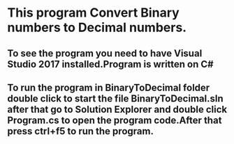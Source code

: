 # This program Convert Binary numbers to Decimal numbers.

## To see the program you need to have Visual Studio 2017 installed.Program is written on C#

## To run the program in BinaryToDecimal folder double click to start the file BinaryToDecimal.sln after that go to Solution Explorer and double click Program.cs to open the program code.After that press ctrl+f5 to run the program.
